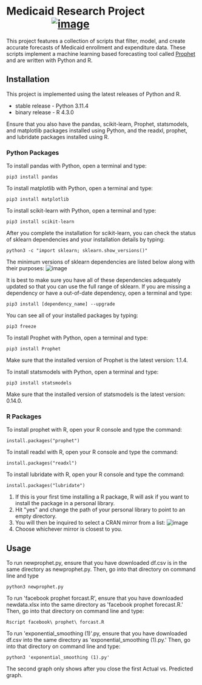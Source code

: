 # Medicaid Research Project &nbsp; &nbsp; &nbsp; &nbsp; &nbsp; &nbsp; &nbsp; &nbsp; &nbsp; &nbsp; &nbsp; &nbsp; &nbsp; &nbsp;  &nbsp; &nbsp; &nbsp; &nbsp; &nbsp;                                                                                                 <a href="https://emrts.us" target="_blank"> ![image](https://github.com/tmwang7324/Medicaid-Analysis/assets/121271571/16e51d9d-e2f7-4e49-b407-1005281d932a) </a>
This project features a collection of scripts that filter, model, and create accurate forecasts of Medicaid enrollment and expenditure data.  These scripts implement a machine learning based forecasting tool called <a href = "https://github.com/facebook/prophet">Prophet</a> and are written with Python and R.

## Installation
This project is implemented using the latest releases of Python and R.
* stable release - Python 3.11.4
* binary release - R 4.3.0

Ensure that you also have the pandas, scikit-learn, Prophet, statsmodels, and matplotlib packages installed using Python, and the readxl, prophet, and lubridate packages installed using R.

### Python Packages
 
To install pandas with Python, open a terminal and type:
```properties
pip3 install pandas
```
To install matplotlib with Python, open a terminal and type:
```properties
pip3 install matplotlib
```
To install scikit-learn with Python, open a terminal and type: 
```properties
pip3 install scikit-learn
```
After you complete the installation for scikit-learn, you can check the status of sklearn dependencies and your installation details by typing:
```properties
python3 -c "import sklearn; sklearn.show_versions()"
``` 
The minimum versions of sklearn dependencies are listed below along with their purposes:
![image](https://github.com/tmwang7324/Medicaid-Analysis/assets/121271571/4b7810dc-7590-483b-a7e9-c8933095cc75)

It is best to make sure you have all of these dependencies adequately updated so that you can use the full range of sklearn.  If you are missing a dependency or have a out-of-date dependency, open a terminal and type:
```properties
pip3 install [dependency_name] --upgrade
``` 

You can see all of your installed packages by typing:
```properties
pip3 freeze
```
To install Prophet with Python, open a terminal and type:
```properties
pip3 install Prophet
```
Make sure that the installed version of Prophet is the latest version: 1.1.4.  

To install statsmodels with Python, open a terminal and type:
```properties
pip3 install statsmodels
```
Make sure that the installed version of statsmodels is the latest version: 0.14.0. 

### R Packages

To install prophet with R, open your R console and type the command:
```properties
install.packages("prophet")
```

To install readxl with R, open your R console and type the command:
```properties
install.packages("readxl")
```

To install lubridate with R, open your R console and type the command:
```properties
install.packages("lubridate")
```

1.  If this is your first time installing a R package, R will ask if you want to install the package in a personal library.
2.  Hit "yes" and change the path of your personal library to point to an empty directory.
3.  You will then be inquired to select a CRAN mirror from a list:  ![image](https://github.com/tmwang7324/Medicaid-Analysis/assets/121271571/df608f76-92b9-484b-865a-cc61f968c15e)
4.  Choose whichever mirror is closest to you.


## Usage
To run newprophet.py, ensure that you have downloaded df.csv is in the same directory as newprophet.py.  Then, go into that directory on command line and type
```properties
python3 newprophet.py
```

To run 'facebook prophet forcast.R', ensure that you have downloaded newdata.xlsx into the same directory as 'facebook prophet forecast.R.'  Then, go into that directory on command line and type:
```properties
Rscript facebook\ prophet\ forcast.R
```

To run 'exponential_smoothing (1)'.py, ensure that you have downloaded df.csv into the same directory as 'exponential_smoothing (1).py.'  Then, go into that directory on command line and type:
```properties
python3 'exponential_smoothing (1).py'
```
The second graph only shows after you close the first Actual vs. Predicted graph.



